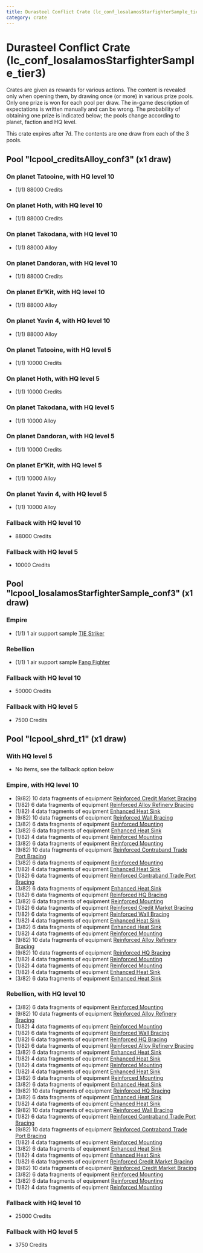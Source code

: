 ```yaml
---
title: Durasteel Conflict Crate (lc_conf_losalamosStarfighterSample_tier3)
category: crate
---
```


# Durasteel Conflict Crate (lc_conf_losalamosStarfighterSample_tier3)

Crates are given as rewards for various actions. The content is revealed only when opening them, by drawing once (or more) in various prize pools. Only one prize is won for each pool per draw. The in-game description of expectations is written manually and can be wrong. The probability of obtaining one prize is indicated below; the pools change according to planet, faction and HQ level.

This crate expires after 7d. The contents are one draw from each of the 3 pools.

## Pool "lcpool_creditsAlloy_conf3" (x1 draw)

### On planet Tatooine, with HQ level 10

  * (1/1) 88000 Credits

### On planet Hoth, with HQ level 10

  * (1/1) 88000 Credits

### On planet Takodana, with HQ level 10

  * (1/1) 88000 Alloy

### On planet Dandoran, with HQ level 10

  * (1/1) 88000 Credits

### On planet Er'Kit, with HQ level 10

  * (1/1) 88000 Alloy

### On planet Yavin 4, with HQ level 10

  * (1/1) 88000 Alloy

### On planet Tatooine, with HQ level 5

  * (1/1) 10000 Credits

### On planet Hoth, with HQ level 5

  * (1/1) 10000 Credits

### On planet Takodana, with HQ level 5

  * (1/1) 10000 Alloy

### On planet Dandoran, with HQ level 5

  * (1/1) 10000 Credits

### On planet Er'Kit, with HQ level 5

  * (1/1) 10000 Alloy

### On planet Yavin 4, with HQ level 5

  * (1/1) 10000 Alloy

### Fallback with HQ level 10

  * 88000 Credits

### Fallback with HQ level 5

  * 10000 Credits

## Pool "lcpool_losalamosStarfighterSample_conf3" (x1 draw)

### Empire

  * (1/1) 1 air support sample [TIE Striker](AtmosMig)

### Rebellion

  * (1/1) 1 air support sample [Fang Fighter](FangFighter)

### Fallback with HQ level 10

  * 50000 Credits

### Fallback with HQ level 5

  * 7500 Credits

## Pool "lcpool_shrd_t1" (x1 draw)

### With HQ level 5

  * No items, see the fallback option below

### Empire, with HQ level 10

  * (9/82) 10 data fragments of equipment [Reinforced Credit Market Bracing](eqpEmpireCreditGeneratorHealth)
  * (1/82) 6 data fragments of equipment [Reinforced Alloy Refinery Bracing](eqpEmpireMaterialsGeneratorHealth)
  * (1/82) 4 data fragments of equipment [Enhanced Heat Sink](eqpEmpireRapidFireTurretDamage)
  * (9/82) 10 data fragments of equipment [Reinforced Wall Bracing](eqpEmpireWallHealth)
  * (3/82) 6 data fragments of equipment [Reinforced Mounting](eqpEmpireRocketTurretHealth)
  * (3/82) 6 data fragments of equipment [Enhanced Heat Sink](eqpEmpireMortarTurretDamage)
  * (1/82) 4 data fragments of equipment [Reinforced Mounting](eqpEmpireMortarTurretHealth)
  * (3/82) 6 data fragments of equipment [Reinforced Mounting](eqpEmpireMortarTurretHealth)
  * (9/82) 10 data fragments of equipment [Reinforced Contraband Trade Port Bracing](eqpEmpireContrabandGeneratorHealth)
  * (3/82) 6 data fragments of equipment [Reinforced Mounting](eqpEmpireRapidFireTurretHealth)
  * (1/82) 4 data fragments of equipment [Enhanced Heat Sink](eqpEmpireRocketTurretDamage)
  * (1/82) 6 data fragments of equipment [Reinforced Contraband Trade Port Bracing](eqpEmpireContrabandGeneratorHealth)
  * (3/82) 6 data fragments of equipment [Enhanced Heat Sink](eqpEmpireBurstTurretDamage)
  * (1/82) 6 data fragments of equipment [Reinforced HQ Bracing](eqpEmpireHQHealth)
  * (3/82) 6 data fragments of equipment [Reinforced Mounting](eqpEmpireBurstTurretHealth)
  * (1/82) 6 data fragments of equipment [Reinforced Credit Market Bracing](eqpEmpireCreditGeneratorHealth)
  * (1/82) 6 data fragments of equipment [Reinforced Wall Bracing](eqpEmpireWallHealth)
  * (1/82) 4 data fragments of equipment [Enhanced Heat Sink](eqpEmpireMortarTurretDamage)
  * (3/82) 6 data fragments of equipment [Enhanced Heat Sink](eqpEmpireRocketTurretDamage)
  * (1/82) 4 data fragments of equipment [Reinforced Mounting](eqpEmpireBurstTurretHealth)
  * (9/82) 10 data fragments of equipment [Reinforced Alloy Refinery Bracing](eqpEmpireMaterialsGeneratorHealth)
  * (9/82) 10 data fragments of equipment [Reinforced HQ Bracing](eqpEmpireHQHealth)
  * (1/82) 4 data fragments of equipment [Reinforced Mounting](eqpEmpireRapidFireTurretHealth)
  * (1/82) 4 data fragments of equipment [Reinforced Mounting](eqpEmpireRocketTurretHealth)
  * (1/82) 4 data fragments of equipment [Enhanced Heat Sink](eqpEmpireBurstTurretDamage)
  * (3/82) 6 data fragments of equipment [Enhanced Heat Sink](eqpEmpireRapidFireTurretDamage)

### Rebellion, with HQ level 10

  * (3/82) 6 data fragments of equipment [Reinforced Mounting](eqpRebelRapidFireTurretHealth)
  * (9/82) 10 data fragments of equipment [Reinforced Alloy Refinery Bracing](eqpRebelMaterialsGeneratorHealth)
  * (1/82) 4 data fragments of equipment [Reinforced Mounting](eqpRebelRapidFireTurretHealth)
  * (1/82) 6 data fragments of equipment [Reinforced Wall Bracing](eqpRebelWallHealth)
  * (1/82) 6 data fragments of equipment [Reinforced HQ Bracing](eqpRebelHQHealth)
  * (1/82) 6 data fragments of equipment [Reinforced Alloy Refinery Bracing](eqpRebelMaterialsGeneratorHealth)
  * (3/82) 6 data fragments of equipment [Enhanced Heat Sink](eqpRebelMortarTurretDamage)
  * (1/82) 4 data fragments of equipment [Enhanced Heat Sink](eqpRebelMortarTurretDamage)
  * (1/82) 4 data fragments of equipment [Reinforced Mounting](eqpRebelRocketTurretHealth)
  * (1/82) 4 data fragments of equipment [Enhanced Heat Sink](eqpRebelRapidFireTurretDamage)
  * (3/82) 6 data fragments of equipment [Reinforced Mounting](eqpRebelMortarTurretHealth)
  * (3/82) 6 data fragments of equipment [Enhanced Heat Sink](eqpRebelBurstTurretDamage)
  * (9/82) 10 data fragments of equipment [Reinforced HQ Bracing](eqpRebelHQHealth)
  * (3/82) 6 data fragments of equipment [Enhanced Heat Sink](eqpRebelRocketTurretDamage)
  * (1/82) 4 data fragments of equipment [Enhanced Heat Sink](eqpRebelRocketTurretDamage)
  * (9/82) 10 data fragments of equipment [Reinforced Wall Bracing](eqpRebelWallHealth)
  * (1/82) 6 data fragments of equipment [Reinforced Contraband Trade Port Bracing](eqpRebelContrabandGeneratorHealth)
  * (9/82) 10 data fragments of equipment [Reinforced Contraband Trade Port Bracing](eqpRebelContrabandGeneratorHealth)
  * (1/82) 4 data fragments of equipment [Reinforced Mounting](eqpRebelMortarTurretHealth)
  * (3/82) 6 data fragments of equipment [Enhanced Heat Sink](eqpRebelRapidFireTurretDamage)
  * (1/82) 4 data fragments of equipment [Enhanced Heat Sink](eqpRebelBurstTurretDamage)
  * (1/82) 6 data fragments of equipment [Reinforced Credit Market Bracing](eqpRebelCreditGeneratorHealth)
  * (9/82) 10 data fragments of equipment [Reinforced Credit Market Bracing](eqpRebelCreditGeneratorHealth)
  * (3/82) 6 data fragments of equipment [Reinforced Mounting](eqpRebelRocketTurretHealth)
  * (3/82) 6 data fragments of equipment [Reinforced Mounting](eqpRebelBurstTurretHealth)
  * (1/82) 4 data fragments of equipment [Reinforced Mounting](eqpRebelBurstTurretHealth)

### Fallback with HQ level 10

  * 25000 Credits

### Fallback with HQ level 5

  * 3750 Credits